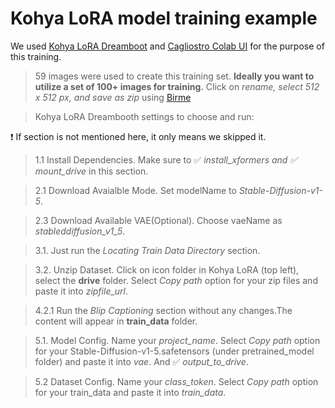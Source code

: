 # Kohya LoRA model training example

We used [Kohya LoRA Dreamboot](https://github.com/Linaqruf/kohya-trainer/blob/main/kohya-LoRA-dreambooth.ipynb) 
and [Cagliostro Colab UI]( https://github.com/Linaqruf/sd-notebook-collection/blob/main/cagliostro-colab-ui.ipynbcolabs) for the purpose of this training.

> 59 images were used  to create this training set. **Ideally you want to utilize a set of 100+ images for training.** 
  Click on *rename, select 512 x 512 px, and save as zip* using [Birme](https://www.birme.net/?target_width=512&target_height=512&rename=x&rename_start=119)

> Kohya LoRA Dreambooth settings to choose and run:

:exclamation: If section is not mentioned here, it only means we skipped it.

>    1.1 Install Dependencies. Make sure to ✅ *install_xformers and ✅ mount_drive*  in this section.

>    2.1 Download Avaialble Mode. Set modelName to *Stable-Diffusion-v1-5*.

>    2.3 Download Available VAE(Optional). Choose vaeName as *stableddiffusion_v1_5*.

>    3.1. Just run the *Locating Train Data Directory* section.

>    3.2. Unzip Dataset. Click on icon folder in Kohya LoRA (top left), select the **drive** folder. Select *Copy path* option for your zip files and paste it into *zipfile_url*.

>    4.2.1 Run the *Blip Captioning* section without any changes.The content will appear in **train_data** folder.

>    5.1. Model Config. Name your *project_name*. Select *Copy path* option for your Stable-Diffusion-v1-5.safetensors (under pretrained_model folder) and paste it into *vae*. And ✅ *output_to_drive*.

>   5.2  Dataset Config. Name your *class_token*. Select *Copy path* option for your train_data and paste it into *train_data*.
